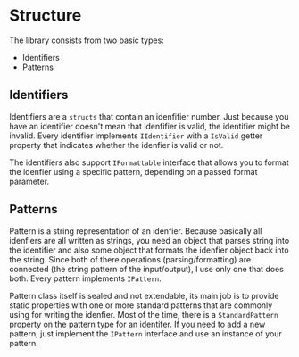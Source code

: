# Structure

The library consists from two basic types:

* Identifiers
* Patterns

## Identifiers
Identifiers are a `structs` that contain an idenfifier number. Just because you have an identifier doesn't mean that idenfifier is 
valid, the identifier might be invalid. Every identifier implements `IIdentifier` with a `IsValid` getter property that indicates whether 
the idenfier is valid or not.

The identifiers also support `IFormattable` interface that allows you to format the idenfier using a specific pattern, depending on a passed format parameter.

## Patterns
Pattern is a string representation of an idenfier. Because basically all idenfiers are all written as strings, you need an object that parses string into the identifier and also some object that formats the idenfier object back into the string. Since both of there operations (parsing/formatting) are connected (the string pattern of the input/output), I use only one that does both. Every pattern implements `IPattern`.

Pattern class itself is sealed and not extendable, its main job is to provide static properties with one or more standard patterns that are commonly using for writing the idenfier. Most of the time, there is a `StandardPattern` property on the pattern type for an identifer. If you need to add a new pattern, just implement the `IPattern` interface and use an instance of your pattern.